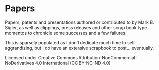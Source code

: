 # Papers
Papers, patents and presentations authored or contributed to by Mark B. Sigler, as well as clippings, press releases and other scrap book type momentos to chronicle some successes and a few failures.

This is sparsely populated as I don't dedicate much time to self-aggrandizing, but I do have an extensive scrapbook to post... eventually.

Licensed under Creative Commons Attribution-NonCommercial-NoDerivatives 4.0 International (CC BY-NC-ND 4.0)
